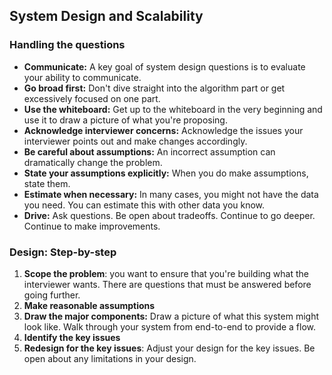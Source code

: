 <h2>System Design and Scalability</h2>

<h3>Handling the questions</h3>
<ul>
  <li><b>Communicate:</b> A key goal of system design questions is to evaluate your ability to communicate.</li>
  <li><b>Go broad first:</b> Don't dive straight into the algorithm part or get excessively focused on one part.</li>
  <li><b>Use the whiteboard:</b> Get up to the whiteboard in the very beginning and use it to draw a picture of what you're proposing.</li>
  <li><b>Acknowledge interviewer concerns:</b> Acknowledge the issues your interviewer points out and make changes accordingly.</li>
  <li><b>Be careful about assumptions:</b> An incorrect assumption can dramatically change the problem.</li>
  <li><b>State your assumptions explicitly:</b>  When you do make assumptions, state them.</li>
  <li><b>Estimate when necessary:</b> In many cases, you might not have the data you need. You can estimate this with other data you know.</li>
  <li><b>Drive:</b> Ask questions. Be open about tradeoffs. Continue to go deeper. Continue to make improvements.</li>
</ul>

<h3>Design: Step-by-step</h3>
<ol>
  <li><b>Scope the problem</b>: you want to ensure that you're building what the interviewer wants. There are questions that must be answered before going further.</li>
  <li><b>Make reasonable assumptions</b></li>
  <li><b>Draw the major components:</b> Draw a picture of what this system might look like. Walk through your system from end-to-end to provide a flow.</li>
  <li><b>Identify the key issues</b></li>
  <li><b>Redesign for the key issues</b>: Adjust your design for the key issues. Be open about any limitations in your design.</li>
</ol>
